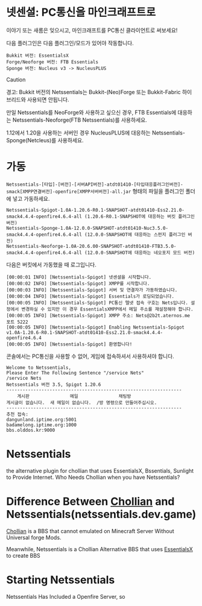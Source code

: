 # 넷센셜: PC통신을 마인크래프트로
이야기 또는 새롬은 잊으시고, 마인크래프트를 PC통신 클라이언트로 써보세요!

다음 플러그인은 다음 플러그인/모드가 있어야 작동합니다.
```
Bukkit 버전: EssentialsX
Forge/Neoforge 버전: FTB Essentials
Sponge 버전: Nucleus v3 -> NucleusPLUS
```

> [!CAUTION]
>
> 경고: Bukkit 버전의 Netssentials는 Bukkit-(Neo)Forge 또는 Bukkit-Fabric 하이브리드와 사용되면 안됩니다.
>
> 만일 Netssentials를 NeoForge와 사용하고 싶으신 경우, FTB Essentials에 대응하는 Netssentials-Neoforge(FTB Netssentials)를 사용하세요.
>
> 1.12에서 1.20을 사용하는 서버인 경우 NucleusPLUS에 대응하는 Netssentials-Sponge(Netcleus)를 사용하세요.

# 가동
```Netssentials-[타입]-[버전]-[서버API버전]-atdt01410-[타입대응플러그인버전]-smack[XMPP연결버전]-openfire[XMPP서버버전]-all.jar``` 형태의 파일을 플러그인 폴더에 넣고 가동하세요.
```
Netssentials-Spigot-1.0A-1.20.6-R0.1-SNAPSHOT-atdt01410-Ess2.21.0-smack4.4.4-openfire4.6.4-all (1.20.6-R0.1-SNAPSHOT에 대응하는 버킷 플러그인 버전)
Netssentials-Sponge-1.0A-12.0.0-SNAPSHOT-atdt01410-Nuc3.5.0-smack4.4.4-openfire4.6.4-all (12.0.0-SNAPSHOT에 대응하는 스펀지 플러그인 버전)
Netssentials-Neoforge-1.0A-20.6.00-SNAPSHOT-atdt01410-FTB3.5.0-smack4.4.4-openfire4.6.4-all (12.0.0-SNAPSHOT에 대응하는 네오포지 모드 버전)
```

다음은 버킷에서 가동했을 때 로그입니다.
```
[00:00:01 INFO] [Netssentials-Spigot] 넷센셜을 시작합니다.
[00:00:02 INFO] [Netssentials-Spigot] XMPP를 시작합니다.
[00:00:03 INFO] [Netssentials-Spigot] 서버 및 연결자가 가동하였습니다.
[00:00:04 INFO] [Netssentials-Spigot] Essentials가 로딩되었습니다.
[00:00:05 INFO] [Netssentials-Spigot] PC통신 텔넷 접속 구호는 Nets입니다. 설정에서 변경하실 수 있지만 이 경우 EssentialsXMPP에서 메일 주소를 재설정해야 합니다.
[00:00:05 INFO] [Netssentials-Spigot] XMPP 주소: Nets@2b2t.aternos.me 포트 5222
[00:00:05 INFO] [Netssentials-Spigot] Enabling Netssentials-Spigot v1.0A-1.20.6-R0.1-SNAPSHOT-atdt01410-Ess2.21.0-smack4.4.4-openfire4.6.4
[00:00:05 INFO] [Netssentials-Spigot] 환영합니다!
```
콘솔에서는 PC통신을 사용할 수 없어, 게임에 접속하셔서 사용하셔야 합니다.
```
Welcome to Netssentials,
Please Enter The Following Sentence "/service Nets"
/service Nets
Netssentials 버전 3.5, Spigot 1.20.6
-----------------------------------------------------------------
    게시판               메일               채팅방
게시글이 없습니다.  새 메일이 없습니다.  /방 명령으로 만들어주십시오.
-----------------------------------------------------------------
추천 접속:
dangunland.iptime.org:5001
badamelong.iptime.org:1000
bbs.olddos.kr:9000
```

# Netssentials
the alternative plugin for chollian that uses EssentialsX, Bssentials, Sunlight to Provide Internet. Who Needs Chollian when you have Netssentials?

# Difference Between [Chollian](https://chol.com) and Netssentials(netssentials.dev.game)
[Chollian](https://chol.com) is a BBS that cannot emulated on Minecraft Server Without Universal forge Mods.

Meanwhile, Netssentials is a Chollian Alternative BBS that uses [EssentialsX](https://essentialsx.net) to create BBS

# Starting Netssentials
Netssentials Has Included a Openfire Server, so 
